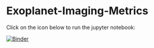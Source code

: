 # Exoplanet-Imaging-Metrics

Click on the icon below to run the jupyter notebook:

[![Binder](http://mybinder.org/badge.svg)](http://mybinder.org:/repo/rmjc/exoplanet-imaging-metrics)
